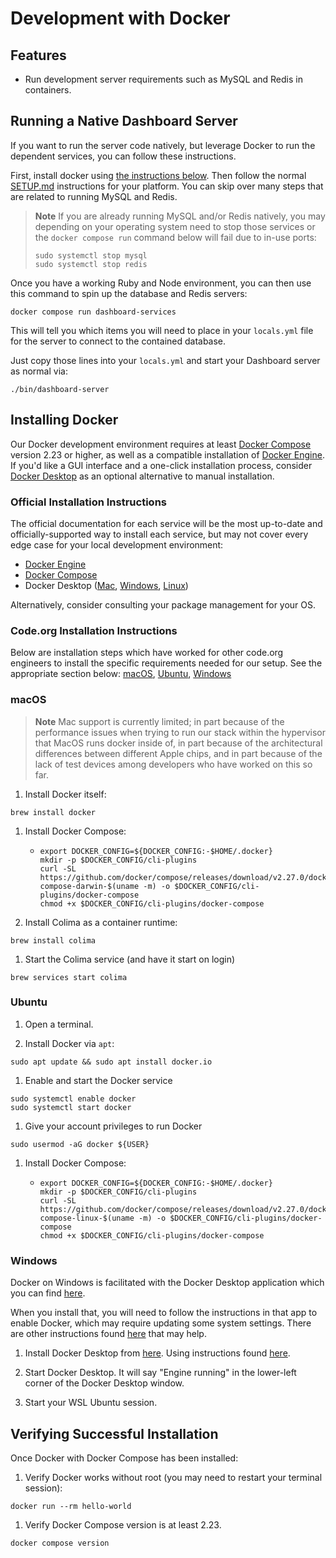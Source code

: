 # Development with Docker

## Features

* Run development server requirements such as MySQL and Redis in containers.

## Running a Native Dashboard Server

If you want to run the server code natively, but leverage Docker to run the dependent
services, you can follow these instructions.

First, install docker using [the instructions below](#installing-docker). Then follow the
normal [SETUP.md](../../SETUP.md) instructions for your platform.  You can skip over many
steps that are related to running MySQL and Redis.

> **Note** If you are already running MySQL and/or Redis natively, you may
> depending on your operating system need to stop those services or the `docker
> compose run` command below will fail due to in-use ports:
> ```shell
> sudo systemctl stop mysql
> sudo systemctl stop redis
> ```

Once you have a working Ruby and Node environment, you can then use this command to spin
up the database and Redis servers:

```shell
docker compose run dashboard-services
```

This will tell you which items you will need to place in your `locals.yml` file for the
server to connect to the contained database.

Just copy those lines into your `locals.yml` and start your Dashboard server as normal via:

```shell
./bin/dashboard-server
```

## Installing Docker

Our Docker development environment requires at least [Docker
Compose](https://docs.docker.com/compose/) version 2.23 or higher, as well as a compatible
installation of [Docker Engine](https://docs.docker.com/engine/). If you'd like a GUI
interface and a one-click installation process, consider [Docker
Desktop](https://docs.docker.com/desktop/) as an optional alternative to manual
installation.

### Official Installation Instructions

The official documentation for each service will be the most up-to-date and
officially-supported way to install each service, but may not cover every edge case for
your local development environment:

- [Docker Engine](https://docs.docker.com/engine/install/)
- [Docker Compose](https://docs.docker.com/compose/install/)
- Docker Desktop ([Mac](https://docs.docker.com/desktop/setup/install/mac-install/),
  [Windows](https://docs.docker.com/desktop/setup/install/windows-install/),
  [Linux](https://docs.docker.com/desktop/setup/install/linux/))

Alternatively, consider consulting your package management for your OS.

### Code.org Installation Instructions

Below are installation steps which have worked for other code.org engineers to install the
specific requirements needed for our setup. See the appropriate section below:
[macOS](#macos), [Ubuntu](#ubuntu), [Windows](#windows)

### macOS

> **Note** Mac support is currently limited; in part because of the performance issues
> when trying to run our stack within the hypervisor that MacOS runs docker inside of, in
> part because of the architectural differences between different Apple chips, and in part
> because of the lack of test devices among developers who have worked on this so far.

1. Install Docker itself:
```shell
brew install docker
```

1. Install Docker Compose:
    - ```shell
      export DOCKER_CONFIG=${DOCKER_CONFIG:-$HOME/.docker}
      mkdir -p $DOCKER_CONFIG/cli-plugins
      curl -SL https://github.com/docker/compose/releases/download/v2.27.0/docker-compose-darwin-$(uname -m) -o $DOCKER_CONFIG/cli-plugins/docker-compose
      chmod +x $DOCKER_CONFIG/cli-plugins/docker-compose
      ```

1. Install Colima as a container runtime:
```shell
brew install colima
```

1. Start the Colima service (and have it start on login)
```shell
brew services start colima
```

### Ubuntu

1. Open a terminal.

1. Install Docker via `apt`:

```shell
sudo apt update && sudo apt install docker.io
```

1. Enable and start the Docker service
```shell
sudo systemctl enable docker
sudo systemctl start docker
```

1. Give your account privileges to run Docker
```shell
sudo usermod -aG docker ${USER}
```

1. Install Docker Compose:
    - ```shell
      export DOCKER_CONFIG=${DOCKER_CONFIG:-$HOME/.docker}
      mkdir -p $DOCKER_CONFIG/cli-plugins
      curl -SL https://github.com/docker/compose/releases/download/v2.27.0/docker-compose-linux-$(uname -m) -o $DOCKER_CONFIG/cli-plugins/docker-compose
      chmod +x $DOCKER_CONFIG/cli-plugins/docker-compose
      ```

### Windows

Docker on Windows is facilitated with the Docker Desktop application which you can find
[here](https://www.docker.com/products/docker-desktop/).

When you install that, you will need to follow the instructions in that app to enable
Docker, which may require updating some system settings. There are other instructions
found [here](https://docs.docker.com/desktop/install/windows-install/) that may help.

1. Install Docker Desktop from [here](https://www.docker.com/products/docker-desktop/).
   Using instructions found
   [here](https://docs.docker.com/desktop/install/windows-install/).

1. Start Docker Desktop. It will say "Engine running" in the lower-left corner of the
   Docker Desktop window.

1. Start your WSL Ubuntu session.

## Verifying Successful Installation

Once Docker with Docker Compose has been installed:

1. Verify Docker works without root (you may need to restart your terminal session):
```shell
docker run --rm hello-world
```

1. Verify Docker Compose version is at least 2.23.
```shell
docker compose version
```
